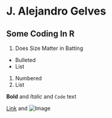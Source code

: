 # J. Alejandro Gelves

## Some Coding In R

1. Does Size Matter in Batting





- Bulleted
- List

1. Numbered
2. List

**Bold** and _Italic_ and `Code` text

[Link](url) and ![Image](src)
```

